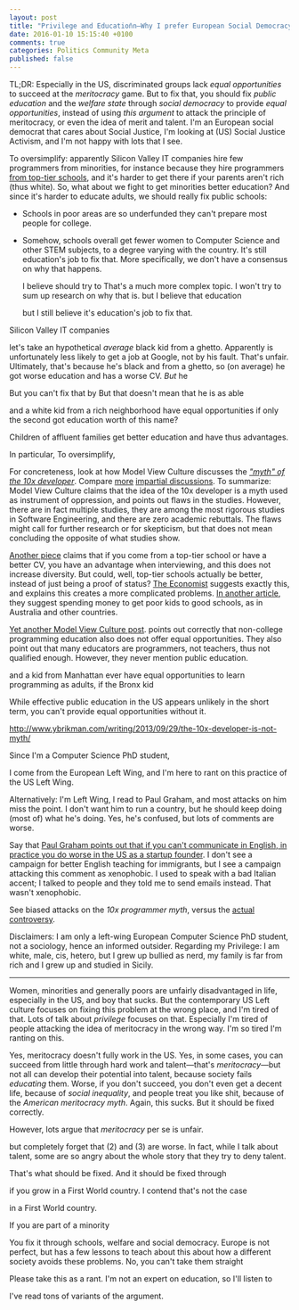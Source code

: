 ```yaml
---
layout: post
title: "Privilege and Education̄n—Why I prefer European Social Democracy to Social Justice Activism"
date: 2016-01-10 15:15:40 +0100
comments: true
categories: Politics Community Meta
published: false
---
```


TL;DR: Especially in the US, discriminated groups lack *equal opportunities* to
succeed at the *meritocracy* game. But to fix that, you should fix *public
education* and the *welfare state* through *social democracy* to provide *equal
opportunities*, instead of using *this argument* to attack the principle of
meritocracy, or even the idea of merit and talent. I'm an European social
democrat that cares about Social Justice, I'm looking at (US) Social Justice
Activism, and I'm not happy with lots that I see.

To oversimplify: apparently Silicon Valley IT companies hire few programmers
from minorities, for instance because they hire programmers
[from top-tier schools](https://modelviewculture.com/pieces/the-top-10-tech-rules),
and it's harder to get there if your parents aren't rich (thus white). So, what
about we fight to get minorities better education? And since it's harder to
educate adults, we should really fix public schools:

- Schools in poor areas are so underfunded they can't prepare most people for
  college.
- Somehow, schools overall get fewer women to Computer Science and other STEM
  subjects, to a degree varying with the country. It's still education's job to
  fix that. More specifically, we don't have a consensus on why that happens.

  I believe  should try to
  That's a much more complex topic. I won't try to sum up research on
  why that is.
  but I believe that education

  but I still believe it's
  education's job to fix that.


Silicon Valley IT companies

let's take an hypothetical *average* black kid from a ghetto. Apparently
is
unfortunately less likely to get a job at Google, not by his fault. That's
unfair. Ultimately, that's because he's black and from a ghetto, so (on average)
he got worse education and has a worse CV. *But* he

But you can't fix that by
But that doesn't mean that he is as able

and a white kid from a rich neighborhood have
equal opportunities if only the second got education worth of this name?

Children of affluent families get better education and have thus advantages.

In particular,
To oversimplify,



For concreteness, look at how Model View Culture discusses the
[*"myth" of the 10x developer*](https://modelviewculture.com/pieces/hacker-mythologies-and-mismanagement).
Compare [more](http://programmers.stackexchange.com/a/181297/21277)
[impartial discussions](http://www.construx.com/10x_Software_Development/Origins_of_10X_%E2%80%93_How_Valid_is_the_Underlying_Research_/).
To summarize: Model View Culture claims that the idea of the 10x developer is a
myth used as instrument of oppression, and points out flaws in the studies.
However, there are in fact multiple studies, they are among the most rigorous
studies in Software Engineering, and there are zero academic rebuttals. The
flaws might call for further research or for skepticism, but that does not mean
concluding the opposite of what studies show.

[Another piece](https://modelviewculture.com/pieces/the-top-10-tech-rules)
claims that if you come from a top-tier school or have a better CV, you have an
advantage when interviewing, and this does not increase diversity. But could,
well, top-tier schools actually be better, instead of just being a proof of
status?
[The Economist](http://www.economist.com/news/briefing/21640316-children-rich-and-powerful-are-increasingly-well-suited-earning-wealth-and-power)
suggests exactly this, and explains this creates a more complicated problems.
[In another article](http://www.economist.com/news/special-report/21646990-ideas-delivering-equity-well-excellence-having-it-all),
they suggest spending money to get poor kids to good schools, as in Australia and other countries.

[Yet another Model View Culture post](https://modelviewculture.com/pieces/programmer-legitimacy-earned-bought-or-borrowed).
points out correctly that non-college programming education also does not offer equal opportunities.
They also point out that many educators are programmers, not teachers, thus not
qualified enough.
However, they never mention public education.

and a kid from Manhattan ever have equal opportunities to learn
programming as adults, if the Bronx kid

While effective
public education in the US appears unlikely in the short term, you can't provide
equal opportunities without it.

http://www.ybrikman.com/writing/2013/09/29/the-10x-developer-is-not-myth/

Since I'm a Computer Science
PhD student,

I come from the European Left
Wing, and I'm here to rant on this practice of the US Left Wing.

Alternatively: I'm Left Wing, I read to Paul Graham, and most attacks on him
miss the point. I don't want him to run a country, but he should keep doing
(most of) what he's doing. Yes, he's confused, but lots of comments are worse.

Say that
[Paul Graham points out that if you can't communicate in English, in practice you do worse in the US as a startup founder](http://www.paulgraham.com/accents.html).
I don't see a campaign for better English teaching for immigrants, but I see a
campaign attacking this comment as xenophobic. I used to speak with a bad
Italian accent; I talked to people and they told me to send emails instead. That
wasn't xenophobic.

See biased attacks on the *10x programmer myth*, versus the
[actual controversy](http://www.construx.com/10x_Software_Development/Origins_of_10X_%E2%80%93_How_Valid_is_the_Underlying_Research_/).

Disclaimers: I am only a left-wing European Computer Science PhD student, not a
sociology, hence an informed outsider. Regarding my Privilege: I am white, male,
cis, hetero, but I grew up bullied as nerd, my family is far from rich and I
grew up and studied in Sicily.

----------

Women, minorities and generally poors are unfairly disadvantaged in life,
especially in the US, and boy that sucks. But the contemporary US Left culture
focuses on fixing this problem at the wrong place, and I'm tired of that. Lots
of talk about *privilege* focuses on that. Especially I'm tired of people
attacking the idea of meritocracy in the wrong way. I'm so tired I'm ranting on
this.

Yes, meritocracy doesn't fully work in the US. Yes, in some cases, you can
succeed from little through hard work and talent—that's *meritocracy*—but not
all can develop their potential into talent, because society fails *educating*
them. Worse, if you don't succeed, you don't even get a decent life, because of
*social inequality*, and people treat you like shit, because of the *American
meritocracy myth*. Again, this sucks. But it should be fixed correctly.

However, lots argue that *meritocracy* per
se is unfair.

but completely forget that (2) and (3) are worse. In
fact, while I talk about talent, some are so angry about the whole story that
they try to deny talent.

That's what should be fixed. And it should be fixed through

if you grow in a First World country.
I contend that's not
the case

in a First World country.

If you are part of a minority

You fix it through schools, welfare and social democracy. Europe is not perfect,
but has a few lessons to teach about this about how a different society avoids
these problems. No, you can't take them straight

Please take this as a rant. I'm not an expert on education, so I'll listen to

I've read tons of variants of the argument.
